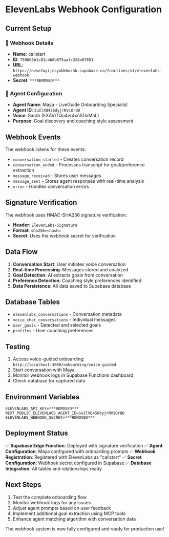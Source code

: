 # ElevenLabs Webhook Configuration

## Current Setup

### 🔗 Webhook Details
- **Name**: callstart
- **ID**: `759865b1c81c4b6b875aafc324e07651`
- **URL**: `https://aesefwyijcsynbbhozhb.supabase.co/functions/v1/elevenlabs-webhook`
- **Secret**: `***REMOVED***`

### 🎯 Agent Configuration
- **Agent Name**: Maya - LiveGuide Onboarding Specialist
- **Agent ID**: `SuIlXQ4S6dyjrNViOrQ8`
- **Voice**: Sarah (EXAVITQu4vr4xnSDxMaL)
- **Purpose**: Goal discovery and coaching style assessment

## Webhook Events

The webhook listens for these events:
- `conversation_started` - Creates conversation record
- `conversation_ended` - Processes transcript for goal/preference extraction
- `message_received` - Stores user messages
- `message_sent` - Stores agent responses with real-time analysis
- `error` - Handles conversation errors

## Signature Verification

The webhook uses HMAC-SHA256 signature verification:
- **Header**: `ElevenLabs-Signature`
- **Format**: `sha256=<hash>`
- **Secret**: Uses the webhook secret for verification

## Data Flow

1. **Conversation Start**: User initiates voice conversation
2. **Real-time Processing**: Messages stored and analyzed
3. **Goal Detection**: AI extracts goals from conversation
4. **Preference Detection**: Coaching style preferences identified
5. **Data Persistence**: All data saved to Supabase database

## Database Tables

- `elevenlabs_conversations` - Conversation metadata
- `voice_chat_conversations` - Individual messages
- `user_goals` - Detected and selected goals
- `profiles` - User coaching preferences

## Testing

1. Access voice-guided onboarding: `http://localhost:3000/onboarding/voice-guided`
2. Start conversation with Maya
3. Monitor webhook logs in Supabase Functions dashboard
4. Check database for captured data

## Environment Variables

```env
ELEVENLABS_API_KEY=***REMOVED***
NEXT_PUBLIC_ELEVENLABS_AGENT_ID=SuIlXQ4S6dyjrNViOrQ8
ELEVENLABS_WEBHOOK_SECRET=***REMOVED***
```

## Deployment Status

✅ **Supabase Edge Function**: Deployed with signature verification
✅ **Agent Configuration**: Maya configured with onboarding prompts
✅ **Webhook Registration**: Registered with ElevenLabs as "callstart"
✅ **Secret Configuration**: Webhook secret configured in Supabase
✅ **Database Integration**: All tables and relationships ready

## Next Steps

1. Test the complete onboarding flow
2. Monitor webhook logs for any issues
3. Adjust agent prompts based on user feedback
4. Implement additional goal extraction using MCP tools
5. Enhance agent matching algorithm with conversation data

The webhook system is now fully configured and ready for production use!